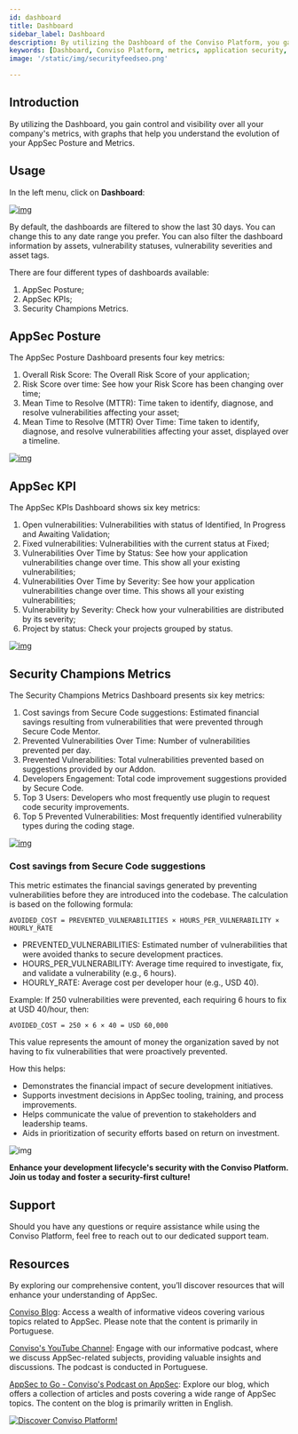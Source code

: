 ```yaml
---
id: dashboard
title: Dashboard
sidebar_label: Dashboard
description: By utilizing the Dashboard of the Conviso Platform, you gain control and visibility over all your company's metrics, with graphs that help you understand the evolution of your AppSec Posture and Metrics.
keywords: [Dashboard, Conviso Platform, metrics, application security, overall risk score, mttr, proactive risk management, mean time to resolve]
image: '/static/img/securityfeedseo.png'

---
```

## Introduction

By utilizing the Dashboard, you gain control and visibility over all your company's metrics, with graphs that help you understand the evolution of your AppSec Posture and Metrics.

## Usage
In the left menu, click on **Dashboard**:

<div style={{textAlign: 'center'}}>

[![img](../../static/img/platform/dashboard-img1.png "Dashboard.")](https://cta-service-cms2.hubspot.com/web-interactives/public/v1/track/redirect?encryptedPayload=AVxigLKtcWzoFbzpyImNNQsXC9S54LjJuklwM39zNd7hvSoR%2FVTX%2FXjNdqdcIIDaZwGiNwYii5hXwRR06puch8xINMyL3EXxTMuSG8Le9if9juV3u%2F%2BX%2FCKsCZN1tLpW39gGnNpiLedq%2BrrfmYxgh8G%2BTcRBEWaKasQ%3D&webInteractiveContentId=125788977029&portalId=5613826)

</div>

By default, the dashboards are filtered to show the last 30 days. You can change this to any date range you prefer. You can also filter the dashboard information by assets, vulnerability statuses, vulnerability severities and asset tags.

There are four different types of dashboards available:
1. AppSec Posture;
2. AppSec KPIs;
3. Security Champions Metrics.

## AppSec Posture

The AppSec Posture Dashboard presents four key metrics:
1. Overall Risk Score: The Overall Risk Score of your application;
2. Risk Score over time: See how your Risk Score has been changing over time;
3. Mean Time to Resolve (MTTR): Time taken to identify, diagnose, and resolve vulnerabilities affecting your asset;
4. Mean Time to Resolve (MTTR) Over Time: Time taken to identify, diagnose, and resolve vulnerabilities affecting your asset, displayed over a timeline.

<div style={{textAlign: 'center'}}>

[![img](../../static/img/platform/dashboard-img2.png "AppSec Posture.")](https://cta-service-cms2.hubspot.com/web-interactives/public/v1/track/redirect?encryptedPayload=AVxigLKtcWzoFbzpyImNNQsXC9S54LjJuklwM39zNd7hvSoR%2FVTX%2FXjNdqdcIIDaZwGiNwYii5hXwRR06puch8xINMyL3EXxTMuSG8Le9if9juV3u%2F%2BX%2FCKsCZN1tLpW39gGnNpiLedq%2BrrfmYxgh8G%2BTcRBEWaKasQ%3D&webInteractiveContentId=125788977029&portalId=5613826)

</div>

## AppSec KPI

The AppSec KPIs Dashboard shows six key metrics:
1. Open vulnerabilities: Vulnerabilities with status of Identified, In Progress and Awaiting Validation;
2. Fixed vulnerabilities: Vulnerabilities with the current status at Fixed;
3. Vulnerabilities Over Time by Status: See how your application vulnerabilities change over time. This show all your existing vulnerabilities;
4. Vulnerabilities Over Time by Severity: See how your application vulnerabilities change over time. This shows all your existing vulnerabilities;
5. Vulnerability by Severity: Check how your vulnerabilities are distributed by its severity;
6. Project by status: Check your projects grouped by status.

<div style={{textAlign: 'center'}}>

[![img](../../static/img/platform/dashboard-img3.png "AppSec KPI.")](https://cta-service-cms2.hubspot.com/web-interactives/public/v1/track/redirect?encryptedPayload=AVxigLKtcWzoFbzpyImNNQsXC9S54LjJuklwM39zNd7hvSoR%2FVTX%2FXjNdqdcIIDaZwGiNwYii5hXwRR06puch8xINMyL3EXxTMuSG8Le9if9juV3u%2F%2BX%2FCKsCZN1tLpW39gGnNpiLedq%2BrrfmYxgh8G%2BTcRBEWaKasQ%3D&webInteractiveContentId=125788977029&portalId=5613826)

</div>

## Security Champions Metrics

The Security Champions Metrics Dashboard presents six key metrics:
1. Cost savings from Secure Code suggestions: Estimated financial savings resulting from vulnerabilities that were prevented through Secure Code Mentor.
2. Prevented Vulnerabilities Over Time: Number of vulnerabilities prevented per day.
3. Prevented Vulnerabilities: Total vulnerabilities prevented based on suggestions provided by our Addon.
4. Developers Engagement: Total code improvement suggestions provided by Secure Code.
5. Top 3 Users: Developers who most frequently use plugin to request code security improvements.
6. Top 5 Prevented Vulnerabilities: Most frequently identified vulnerability types during the coding stage.

<div style={{textAlign: 'center'}}>

[![img](../../static/img/platform/dashboard-img4.png "Secure Code Metrics.")](https://cta-service-cms2.hubspot.com/web-interactives/public/v1/track/redirect?encryptedPayload=AVxigLKtcWzoFbzpyImNNQsXC9S54LjJuklwM39zNd7hvSoR%2FVTX%2FXjNdqdcIIDaZwGiNwYii5hXwRR06puch8xINMyL3EXxTMuSG8Le9if9juV3u%2F%2BX%2FCKsCZN1tLpW39gGnNpiLedq%2BrrfmYxgh8G%2BTcRBEWaKasQ%3D&webInteractiveContentId=125788977029&portalId=5613826)

</div>

### Cost savings from Secure Code suggestions

This metric estimates the financial savings generated by preventing vulnerabilities before they are introduced into the codebase. The calculation is based on the following formula:

```
AVOIDED_COST = PREVENTED_VULNERABILITIES × HOURS_PER_VULNERABILITY × HOURLY_RATE
```

- PREVENTED_VULNERABILITIES: Estimated number of vulnerabilities that were avoided thanks to secure development practices.
- HOURS_PER_VULNERABILITY: Average time required to investigate, fix, and validate a vulnerability (e.g., 6 hours).
- HOURLY_RATE: Average cost per developer hour (e.g., USD 40).

Example: If 250 vulnerabilities were prevented, each requiring 6 hours to fix at USD 40/hour, then:

```
AVOIDED_COST = 250 × 6 × 40 = USD 60,000
```

This value represents the amount of money the organization saved by not having to fix vulnerabilities that were proactively prevented.

How this helps:

- Demonstrates the financial impact of secure development initiatives.
- Supports investment decisions in AppSec tooling, training, and process improvements.
- Helps communicate the value of prevention to stakeholders and leadership teams.
- Aids in prioritization of security efforts based on return on investment.

<div style={{textAlign:'center'}}>

![img](../../static/img/estimated-savings-with-secure-code-mentor.gif)

</div>

**Enhance your development lifecycle's security with the Conviso Platform. Join us today and foster a security-first culture!**

## Support

Should you have any questions or require assistance while using the Conviso Platform, feel free to reach out to our dedicated support team.

## Resources

By exploring our comprehensive content, you’ll discover resources that will enhance your understanding of AppSec.

[Conviso Blog](https://bit.ly/3JtXM8A): Access a wealth of informative videos covering various topics related to AppSec. Please note that the content is primarily in Portuguese.

[Conviso's YouTube Channel](https://bit.ly/3NIbbfM): Engage with our informative podcast, where we discuss AppSec-related subjects, providing valuable insights and discussions. The podcast is conducted in Portuguese.

[AppSec to Go - Conviso's Podcast on AppSec](https://spoti.fi/43UJQwN): Explore our blog, which offers a collection of articles and posts covering a wide range of AppSec topics. The content on the blog is primarily written in English.

[![Discover Conviso Platform!](https://no-cache.hubspot.com/cta/default/5613826/interactive-125788977029.png)](https://cta-service-cms2.hubspot.com/web-interactives/public/v1/track/redirect?encryptedPayload=AVxigLKtcWzoFbzpyImNNQsXC9S54LjJuklwM39zNd7hvSoR%2FVTX%2FXjNdqdcIIDaZwGiNwYii5hXwRR06puch8xINMyL3EXxTMuSG8Le9if9juV3u%2F%2BX%2FCKsCZN1tLpW39gGnNpiLedq%2BrrfmYxgh8G%2BTcRBEWaKasQ%3D&webInteractiveContentId=125788977029&portalId=5613826)